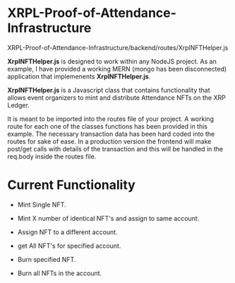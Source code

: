 # XRPL-Proof-of-Attendance-Infrastructure
XRPL-Proof-of-Attendance-Infrastructure/backend/routes/XrplNFTHelper.js

**XrplNFTHelper.js** is designed to work within any NodeJS project. As an example, I have provided a working MERN (mongo has been disconnected) application that implemenents **XrplNFTHelper.js**.

**XrplNFTHelper.js** is a Javascript class that contains functionality that allows event organizers to mint and distribute Attendance NFTs on the XRP Ledger.

It is meant to be imported into the routes file of your project. A working route for each one of the classes functions has been provided in this example. The necessary transaction data has been hard coded into the routes for sake of ease. In a production version the frontend will make post/get calls with details of the transaction and this will be handled in the req.body inside the routes file.

# Current Functionality

- Mint Single NFT.

- Mint X number of identical NFT's and assign to same account.

- Assign NFT to a different account.

- get All NFT's for specified account.

- Burn specified NFT.

- Burn all NFTs in the account.
